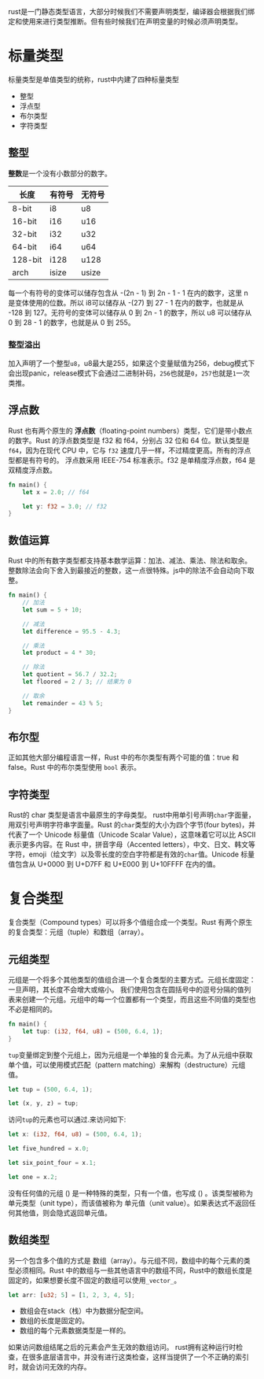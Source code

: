 rust是一门静态类型语言，大部分时候我们不需要声明类型，编译器会根据我们绑定和使用来进行类型推断。但有些时候我们在声明变量的时候必须声明类型。
# 标量类型
标量类型是单值类型的统称，rust中内建了四种标量类型

- 整型
- 浮点型
- 布尔类型
- 字符类型
## 整型
**整数**是一个没有小数部分的数字。

| 长度 | 有符号 | 无符号 |
| --- | --- | --- |
| 8-bit | i8 | u8 |
| 16-bit | i16 | u16 |
| 32-bit | i32 | u32 |
| 64-bit | i64 | u64 |
| 128-bit | i128 | u128 |
| arch | isize | usize |

每一个有符号的变体可以储存包含从 -(2n - 1) 到 2n - 1 - 1 在内的数字，这里 n 是变体使用的位数。所以 i8可以储存从 -(27) 到 27 - 1 在内的数字，也就是从 -128 到 127。无符号的变体可以储存从 0 到 2n - 1 的数字，所以 u8 可以储存从 0 到 28 - 1 的数字，也就是从 0 到 255。
### 整型溢出
加入声明了一个整型`u8`，u8最大是255，如果这个变量赋值为256，debug模式下会出现panic，release模式下会通过二进制补码，`256`也就是`0`，`257`也就是`1`一次类推。
## 浮点数
Rust 也有两个原生的 **浮点数**（floating-point numbers）类型，它们是带小数点的数字。Rust 的浮点数类型是 f32 和 f64，分别占 32 位和 64 位。默认类型是 `f64`，因为在现代 CPU 中，它与 `f32` 速度几乎一样，不过精度更高。所有的浮点型都是有符号的。
浮点数采用 IEEE-754 标准表示。f32 是单精度浮点数，f64 是双精度浮点数。
```rust
fn main() {
    let x = 2.0; // f64

    let y: f32 = 3.0; // f32
}
```
## 数值运算
Rust 中的所有数字类型都支持基本数学运算：加法、减法、乘法、除法和取余。整数除法会向下舍入到最接近的整数，这一点很特殊。js中的除法不会自动向下取整。
```rust
fn main() {
    // 加法
    let sum = 5 + 10;

    // 减法
    let difference = 95.5 - 4.3;

    // 乘法
    let product = 4 * 30;

    // 除法
    let quotient = 56.7 / 32.2;
    let floored = 2 / 3; // 结果为 0

    // 取余
    let remainder = 43 % 5;
}
```
## 布尔型
正如其他大部分编程语言一样，Rust 中的布尔类型有两个可能的值：true 和 false。Rust 中的布尔类型使用 `bool` 表示。
## 字符类型
Rust的 char 类型是语言中最原生的字母类型。
rust中用单引号声明`char`字面量，用双引号声明字符串字面量。Rust 的`char`类型的大小为四个字节(four bytes)，并代表了一个 Unicode 标量值（Unicode Scalar Value），这意味着它可以比 ASCII 表示更多内容。在 Rust 中，拼音字母（Accented letters），中文、日文、韩文等字符，emoji（绘文字）以及零长度的空白字符都是有效的`char`值。Unicode 标量值包含从 U+0000 到 U+D7FF 和 U+E000 到 U+10FFFF 在内的值。
# 复合类型
复合类型（Compound types）可以将多个值组合成一个类型。Rust 有两个原生的复合类型：元组（tuple）和数组（array）。
## 元组类型
元组是一个将多个其他类型的值组合进一个复合类型的主要方式。元组长度固定：一旦声明，其长度不会增大或缩小。
我们使用包含在圆括号中的逗号分隔的值列表来创建一个元组。元组中的每一个位置都有一个类型，而且这些不同值的类型也不必是相同的。
```rust
fn main() {
    let tup: (i32, f64, u8) = (500, 6.4, 1);
}	
```
`tup`变量绑定到整个元组上，因为元组是一个单独的复合元素。为了从元组中获取单个值，可以使用模式匹配（pattern matching）来解构（destructure）元组值。
```rust
let tup = (500, 6.4, 1);

let (x, y, z) = tup;
```
访问`tup`的元素也可以通过.来访问如下:
```rust
let x: (i32, f64, u8) = (500, 6.4, 1);

let five_hundred = x.0;

let six_point_four = x.1;

let one = x.2;
```
没有任何值的元组 () 是一种特殊的类型，只有一个值，也写成 () 。该类型被称为 单元类型（unit type），而该值被称为 单元值（unit value）。如果表达式不返回任何其他值，则会隐式返回单元值。
## 数组类型
另一个包含多个值的方式是 数组（array）。与元组不同，数组中的每个元素的类型必须相同。Rust 中的数组与一些其他语言中的数组不同，Rust中的数组长度是固定的，如果想要长度不固定的数组可以使用`_vector_`。
```rust
let arr: [u32; 5] = [1, 2, 3, 4, 5];
```

- 数组会在stack（栈）中为数据分配空间。
- 数组的长度是固定的。
- 数组的每个元素数据类型是一样的。

如果访问数组结尾之后的元素会产生无效的数组访问。
rust拥有这种运行时检查，在很多底层语言中，并没有进行这类检查，这样当提供了一个不正确的索引时，就会访问无效的内存。
